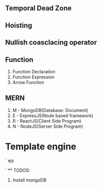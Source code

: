 ## Temporal Dead Zone
## Hoisting
## Nullish coasclacing operator
## Function 
1. Function Declaration
2. Function Expression
3. Arrow Function
## MERN

1. M - MongoDB(Database: Document)
2. E - ExpressJS(Node based framework)
3. R - ReactJS(Client Side Program)
4. N - NodeJS(Server Side Program)

# Template engine 
`
 ejs
 
 ` 
** TODOS:
1. Install mongoDB
